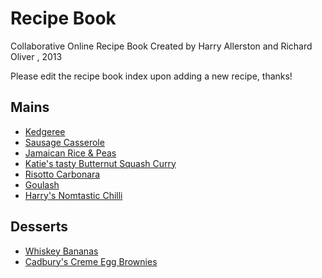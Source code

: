Recipe Book
===========
Collaborative Online Recipe Book
Created by Harry Allerston and Richard Oliver , 2013

Please edit the recipe book index upon adding a new recipe, thanks!

## Mains
* [Kedgeree](mains/buttery_kedgeree.md)
* [Sausage Casserole](mains/great-sausage-casserole.md)
* [Jamaican Rice & Peas](mains/JamaicanRiceAndPeas.md)
* [Katie's tasty Butternut Squash Curry](mains/butternut_squash_curry.md)
* [Risotto Carbonara](mains/risotto_carbonara.md)
* [Goulash](mains/goulash.md)
* [Harry's Nomtastic Chilli](mains/chilli.md)

## Desserts

* [Whiskey Bananas](desserts/whiskey_bananas.md)
* [Cadbury's Creme Egg Brownies](desserts/creme-egg-brownies.md)

